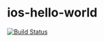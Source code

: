 # ios-hello-world

[![Build Status](https://www.bitrise.io/app/6c3fe0de34ffa31d.svg?token=-rKa_BKuEk3yJY9S_A1l7A&branch=master)](https://www.bitrise.io/app/6c3fe0de34ffa31d)

